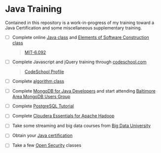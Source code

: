 Java Training
=============

Contained in this repository is a work-in-progress of my training toward a Java Certification and some miscellaneous supplementary training.

- [ ] Complete online [Java class](http://ocw.mit.edu/courses/electrical-engineering-and-computer-science/6-092-introduction-to-programming-in-java-january-iap-2010/index.htm) and [Elements of Software Construction class](http://ocw.mit.edu/courses/electrical-engineering-and-computer-science/6-005-elements-of-software-construction-fall-2011/)

    > [MIT-6.092](/MIT-6.092/)
- [ ] Complete Javascript and jQuery training through [codeschool.com](http://www.codeschool.com/paths/javascript)

    > [CodeSchool Profile](https://www.codeschool.com/users/535961)
- [ ] Complete [algorithm class](http://ocw.mit.edu/courses/electrical-engineering-and-computer-science/6-006-introduction-to-algorithms-fall-2011/)
- [ ] Complete [MongoDB for Java Developers](https://www.mongodb.com/products/university#publiconline) and start attending [Baltimore Area MongoDB Users Group](http://www.meetup.com/Baltimore-MongoDB-Users-Group/)
- [ ] Complete [PostgreSQL Tutorial](http://www.postgresql.org/docs/8.0/static/tutorial.html)
- [ ] Complete [Cloudera Essentials for Apache Hadoop](http://university.cloudera.com/onlineresources/clouderaessentials.html)
- [ ] Take some streaming and big data courses from [Big Data University](http://bigdatauniversity.com/courses/)
- [ ] Obtain your [Java certification](http://education.oracle.com/pls/web_prod-plq-dad/db_pages.getpage?page_id=458&get_params=p_track_id:JSE7Prog)
- [ ] Take a few [Open Security](http://opensecuritytraining.info/) classes
